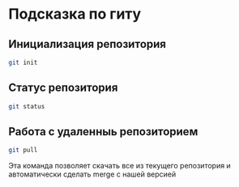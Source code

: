 # Подсказка по гиту

## Инициализация репозитория

```sh
git init
```

## Статус репозитория

```sh
git status
```

## Работа с удаленныь репозиторием

```sh
git pull
```
Эта команда позволяет скачать все из текущего репозитория и автоматически сделать merge с нашей версией